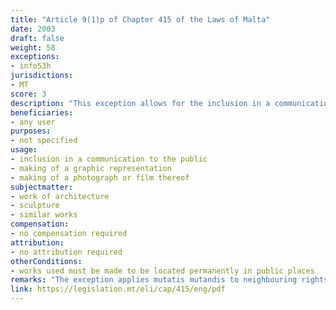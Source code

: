 ```yaml
---
title: "Article 9(1)p of Chapter 415 of the Laws of Malta"
date: 2003
draft: false
weight: 58
exceptions:
- info53h
jurisdictions:
- MT
score: 3
description: "This exception allows for the inclusion in a communication to the public, the making of a graphic representation and the making of a photograph or film, of a work of architecture or sculpture or similar works made to be located permanently in public places." 
beneficiaries:
- any user
purposes: 
- not specified
usage:
- inclusion in a communication to the public
- making of a graphic representation 
- making of a photograph or film thereof
subjectmatter:
- work of architecture 
- sculpture 
- similar works 
compensation:
- no compensation required
attribution: 
- no attribution required
otherConditions: 
- works used must be made to be located permanently in public places
remarks: "The exception applies mutatis mutandis to neighbouring rights under art. 21 of Cap.415."
link: https://legislation.mt/eli/cap/415/eng/pdf
---
```

